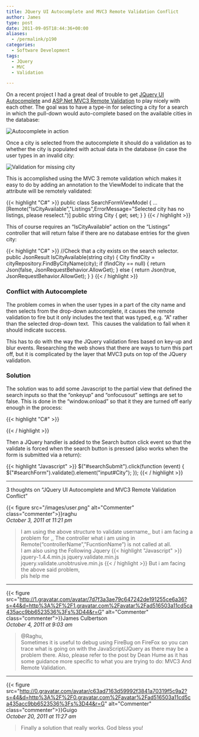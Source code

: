 ```yaml
---
title: JQuery UI Autocomplete and MVC3 Remote Validation Conflict
author: James
type: post
date: 2011-09-05T18:44:36+00:00
aliases:
  - /permalink/p190
categories:
  - Software Development
tags:
  - JQuery
  - MVC
  - Validation

---
```

On a recent project I had a great deal of trouble to get [JQuery UI Autocomplete][1] and [ASP.Net MVC3 Remote Validation][2] to play nicely with each other. The goal was to have a type-in for selecting a city for a search in which the pull-down would auto-complete based on the available cities in the database:

![Autocomplete in action](http://www.culbertsonexchange.com/wp/wp-content/uploads/2011/09/selection_thumb.png)

Once a city is selected from the autocomplete it should do a validation as to whether the city is populated with actual data in the database (in case the user types in an invalid city:

![Validation for missing city](http://www.culbertsonexchange.com/wp/wp-content/uploads/2011/09/selection2_thumb.png)

This is accomplished using the MVC 3 remote validation which makes it easy to do by adding an annotation to the ViewModel to indicate that the attribute will be remotely validated:

{{< highlight "C#" >}}
public class SearchFormViewModel {
    ...
    [Remote("IsCityAvailable","Listings",ErrorMessage="Selected city has no listings, please reselect.")]
    public string City { get; set; }
}
{{< / highlight >}}

This of course requires an &#8220;IsCityAvailable&#8221; action on the &#8220;Listings&#8221; controller that will return false if there are no database entries for the given city:

{{< highlight "C#" >}}
    //Check that a city exists on the search selector.
    public JsonResult IsCityAvailable(string city) {
            City findCity = cityRepository.FindByCityName(city);
            if (findCity == null) {
                return Json(false, JsonRequestBehavior.AllowGet);
            } else {
                return Json(true, JsonRequestBehavior.AllowGet);
            }
     }
{{< / highlight >}}

### Conflict with Autocomplete

The problem comes in when the user types in a part of the city name and then selects from the drop-down autocomplete, it causes the remote validation to fire but it only includes the text that was typed, e.g. “A” rather than the selected drop-down text.  This causes the validation to fail when it should indicate success.

This has to do with the way the JQuery validation fires based on key-up and blur events. Researching the web shows that there are ways to turn this part off, but it is complicated by the layer that MVC3 puts on top of the JQuery validation.

### Solution

The solution was to add some Javascript to the partial view that defined the search inputs so that the “onkeyup” and “onfocusout” settings are set to false. This is done in the “window.onload” so that it they are turned off early enough in the process:

{{< highlight "C#" >}}
<script type="text/javascript">
    window.onload = function () {
        var validatorSettings = $('#searchForm').validate().settings;
        validatorSettings.onkeyup = false;
        validatorSettings.onfocusout = false;
    }
</script>
{{< / highlight >}}

Then a JQuery handler is added to the Search button click event so that the validate is forced when the search button is pressed (also works when the form is submitted via a return):

{{< highlight "Javascript" >}}
$("#searchSubmit").click(function (event) {
    $("#searchForm").validate().element("input#City");
});
{{< / highlight >}}

****

3 thoughts on “JQuery UI Autocomplete and MVC3 Remote Validation Conflict”

{{< figure src="/images/user.png" alt="Commenter" class="commenter">}}raghu  
_October 3, 2011 at 11:21 pm_

>I am using the above structure to validate username,, but i am facing a problem for ,, The controller what i am using in Remote(“controllerName”,”FucntionName”) is not called at all.  
I am also using the Following Jquery
{{< highlight "Javascript" >}}
jquery-1.4.4.min.js
jquery.validate.min.js
jquery.validate.unobtrusive.min.js
{{< / highlight >}}
>But i am facing the above said problem,  
pls help me

****

{{< figure src="http://1.gravatar.com/avatar/7d7f3a3ae79c647242de191255ce6a36?s=44&d=http%3A%2F%2F1.gravatar.com%2Favatar%2Fad516503a11cd5ca435acc9bb6523536%3Fs%3D44&r=G" alt="Commenter" class="commenter">}}James Culbertson  
_October 4, 2011 at 9:03 am_

>@Raghu,  
Sometimes it is useful to debug using FireBug on FireFox so you can trace what is going on with the JavaScript/JQuery as there may be a problem there. Also, please refer to the post by Dean Hume as it has some guidance more specific to what you are trying to do: MVC3 And Remote Validation.

****

{{< figure src="http://0.gravatar.com/avatar/c63ad7163d59992f3841a70319f5c9a2?s=44&d=http%3A%2F%2F0.gravatar.com%2Favatar%2Fad516503a11cd5ca435acc9bb6523536%3Fs%3D44&r=G" alt="Commenter" class="commenter">}}Guigo  
_October 20, 2011 at 11:27 am_

>Finally a solution that really works. God bless you!

 [1]: http://jqueryui.com/demos/autocomplete/
 [2]: http://msdn.microsoft.com/en-us/library/gg508808(v=vs.98).aspx